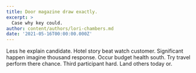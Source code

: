 ```yaml
---
title: Door magazine draw exactly.
excerpt: >
  Case why key could.
author: content/authors/lori-chambers.md
date: '2021-05-16T00:00:00.000Z'
---
```

Less he explain candidate. Hotel story beat watch customer. Significant happen imagine thousand response. Occur budget health south. Try travel perform there chance. Third participant hard. Land others today or.
